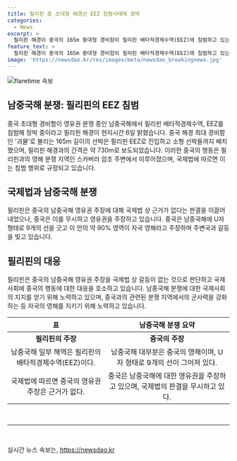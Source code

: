 ```yaml
---
title: 필리핀 중 초대형 해경선 EEZ 침범사태에 정박
categories:
  - News
excerpt: >
  필리핀 해경이 중국의 165m 중대형 경비함이 필리핀 배타적경제수역(EEZ)에 침범하고 있는 것을 밝혔습니다. 중국의 괴물로 불리는 세계 최대 해경 선박인 5901호는 필리핀 해경과 약 730m 거리에 정박하고 소형 선박들을 배치했다. 필리핀은 중국에 경고를 보냈으며, 중국은 남중국해에서의 영유권을 주장하고 있지만 국제법상 근거가 없다는 판결을 받았습니다. 중국의 영유권 주장으로 인해 필리핀과의 갈등이 계속되고 있습니다.
feature_text: >
  필리핀 해경이 중국의 165m 중대형 경비함이 필리핀 배타적경제수역(EEZ)에 침범하고 있는 것을 밝혔습니다. 중국의 괴물로 불리는 세계 최대 해경 선박인 5901호는 필리핀 해경과 약 730m 거리에 정박하고 소형 선박들을 배치했다. 필리핀은 중국에 경고를 보냈으며, 중국은 남중국해에서의 영유권을 주장하고 있지만 국제법상 근거가 없다는 판결을 받았습니다. 중국의 영유권 주장으로 인해 필리핀과의 갈등이 계속되고 있습니다.
image: 'https://newsdao.kr/res/images/meta/newsdao_breakingnews.jpg'
---
```


<p><img src="https://newsdao.kr/res/images/meta/newsdao_breakingnews.jpg" alt="flaretime 속보" /></p>

<h2 data-ke-size="size26">남중국해 분쟁: 필리핀의 EEZ 침범</h2>

<p data-ke-size="size16">중국 초대형 경비함이 영유권 분쟁 중인 남중국해에서 필리핀 배타적경제수역, EEZ를 침범해 정박 중이라고 필리핀 해경이 현지시간 6일 밝혔습니다. 중국 해경 최대 경비함인 '괴물'로 불리는 165m 길이의 선박은 필리핀 EEZ로 진입하고 소형 선박들까지 배치했으며, 필리핀 해경과의 간격은 약 730m로 보도되었습니다. 이러한 중국의 행동은 필리핀과의 영해 분쟁 지역인 스카버러 암초 주변에서 이루어졌으며, 국제법에 따르면 이는 침범 행위로 규정되고 있습니다.</p>

<h2 data-ke-size="size26">국제법과 남중국해 분쟁</h2>

<p data-ke-size="size16">필리핀은 중국의 남중국해 영유권 주장에 대해 국제법 상 근거가 없다는 판결을 이끌어내었으나, 중국은 이를 무시하고 영유권을 주장하고 있습니다. 중국은 남중국해에 U자 형태로 9개의 선을 긋고 이 안의 약 90% 영역이 자국 영해라고 주장하며 주변국과 갈등을 빚고 있습니다.</p>

<h2 data-ke-size="size26">필리핀의 대응</h2>

<p data-ke-size="size16">필리핀은 중국의 남중국해 영유권 주장을 국제법 상 갈등이 없는 것으로 판단하고 국제사회에 중국의 행동에 대한 대응을 호소하고 있습니다. 남중국해 분쟁에 대한 국제사회의 지지를 얻기 위해 노력하고 있으며, 중국과의 관련된 분쟁 지역에서의 군사력을 강화하는 등 자국의 영해를 지키기 위해 노력하고 있습니다.</p>

<table>
    <thead>
        <tr>
            <th style="text-align: center;">표</th>
            <th style="text-align: center;">남중국해 분쟁 요약</th>
        </tr>
    </thead>
    <tbody>
        <tr>
            <td style="text-align: center; height: 17px;"><b>필리핀의 주장</b></td>
            <td style="text-align: center; height: 17px;"><b>중국의 주장</b></td>
        </tr>
        <tr>
            <td style="text-align: center;">남중국해 일부 해역은 필리핀의 배타적경제수역(EEZ)이다.</td>
            <td style="text-align: center;">남중국해 대부분은 중국의 영해이며, U자 형태로 9개의 선이 그어져 있다.</td>
        </tr>
        <tr>
            <td style="text-align: center;">국제법에 따르면 중국의 영유권 주장은 근거가 없다.</td>
            <td style="text-align: center;">중국은 남중국해에 대한 영유권을 주장하고 있으며, 국제법의 판결을 무시하고 있다.</td>
        </tr>
    </tbody>
</table>

<p data-ke-size="size16">&nbsp;</p>

<hr>

<p data-ke-size="size16">&nbsp;</p>
실시간 뉴스 속보는, <a href="https://newsdao.kr" rel="dofollow">https://newsdao.kr</a>


